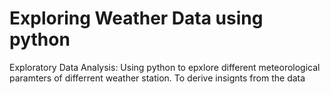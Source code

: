 # Exploring Weather Data using  python
Exploratory Data Analysis: Using python to epxlore different meteorological paramters of differrent weather station. To derive insignts from the data
